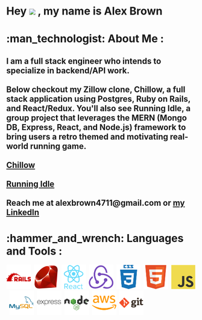 <h1>
  Hey 
  <img src="https://media.giphy.com/media/hvRJCLFzcasrR4ia7z/giphy.gif" width="30px"/>
  , my name is Alex Brown 
</h1>
<h1>
  :man_technologist: About Me :
</h1>
  <h2>
    I am a full stack engineer who intends to specialize in backend/API work. 
    </br>
    </br> 
    Below checkout my Zillow clone, Chillow, a full stack application using Postgres, Ruby on Rails, and React/Redux. You'll also see Running Idle, a group project that leverages the MERN (Mongo DB, Express, React, and Node.js) framework to bring users 
    a retro themed and motivating real-world running game.
    </br>
    </br>
    <a href="https://chillow-xur2.onrender.com/">Chillow</a>
    </br>
    </br>
    <a href="https://running-idle.onrender.com/">Running Idle</a>
    </br>
    </br>
    Reach me at alexbrown4711@gmail.com or
    <a href="https://www.linkedin.com/in/alex-brown-85a330198/">my LinkedIn</a>
  </h2>
<h1>
  :hammer_and_wrench: Languages and Tools :
</h1>
<div>
  <img src="https://github.com/devicons/devicon/blob/master/icons/rails/rails-plain-wordmark.svg" title="Rails" alt="Rails" width="65" height="65"/>&nbsp;
  <img src="https://github.com/devicons/devicon/blob/master/icons/ruby/ruby-original.svg" title="Ruby" alt="Ruby" width="65" height="65"/>&nbsp;
  <img src="https://github.com/devicons/devicon/blob/master/icons/react/react-original-wordmark.svg" title="React" alt="React" width="65" height="65"/>&nbsp;
  <img src="https://github.com/devicons/devicon/blob/master/icons/redux/redux-original.svg" title="Redux" alt="Redux " width="65" height="65"/>&nbsp;
  <img src="https://github.com/devicons/devicon/blob/master/icons/css3/css3-plain-wordmark.svg"  title="CSS3" alt="CSS" width="65" height="65"/>&nbsp;
  <img src="https://github.com/devicons/devicon/blob/master/icons/html5/html5-original.svg" title="HTML5" alt="HTML" width="65" height="65"/>&nbsp;
  <img src="https://github.com/devicons/devicon/blob/master/icons/javascript/javascript-original.svg" title="JavaScript" alt="JavaScript" width="65" height="65"/>&nbsp;
  <img src="https://github.com/devicons/devicon/blob/master/icons/mysql/mysql-original-wordmark.svg" title="MySQL"  alt="MySQL" width="65" height="65"/>&nbsp;
  <img src="https://github.com/devicons/devicon/blob/master/icons/express/express-original-wordmark.svg" title="Express"  alt="Express" width="65" height="65"/>&nbsp;
  <img src="https://github.com/devicons/devicon/blob/master/icons/nodejs/nodejs-original-wordmark.svg" title="NodeJS" alt="NodeJS" width="65" height="65"/>&nbsp;
  <img src="https://github.com/devicons/devicon/blob/master/icons/amazonwebservices/amazonwebservices-plain-wordmark.svg" title="AWS" alt="AWS" width="65" height="65"/>&nbsp;
  <img src="https://github.com/devicons/devicon/blob/master/icons/git/git-original-wordmark.svg" title="Git" **alt="Git" width="65" height="65"/>
</div>


